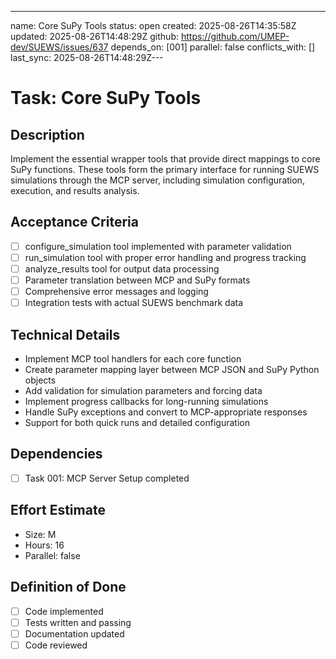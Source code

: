 ---
name: Core SuPy Tools
status: open
created: 2025-08-26T14:35:58Z
updated: 2025-08-26T14:48:29Z
github: https://github.com/UMEP-dev/SUEWS/issues/637
depends_on: [001]
parallel: false
conflicts_with: []
last_sync: 2025-08-26T14:48:29Z---

# Task: Core SuPy Tools

## Description
Implement the essential wrapper tools that provide direct mappings to core SuPy functions. These tools form the primary interface for running SUEWS simulations through the MCP server, including simulation configuration, execution, and results analysis.

## Acceptance Criteria
- [ ] configure_simulation tool implemented with parameter validation
- [ ] run_simulation tool with proper error handling and progress tracking
- [ ] analyze_results tool for output data processing
- [ ] Parameter translation between MCP and SuPy formats
- [ ] Comprehensive error messages and logging
- [ ] Integration tests with actual SUEWS benchmark data

## Technical Details
- Implement MCP tool handlers for each core function
- Create parameter mapping layer between MCP JSON and SuPy Python objects
- Add validation for simulation parameters and forcing data
- Implement progress callbacks for long-running simulations
- Handle SuPy exceptions and convert to MCP-appropriate responses
- Support for both quick runs and detailed configuration

## Dependencies
- [ ] Task 001: MCP Server Setup completed

## Effort Estimate
- Size: M
- Hours: 16
- Parallel: false

## Definition of Done
- [ ] Code implemented
- [ ] Tests written and passing
- [ ] Documentation updated
- [ ] Code reviewed